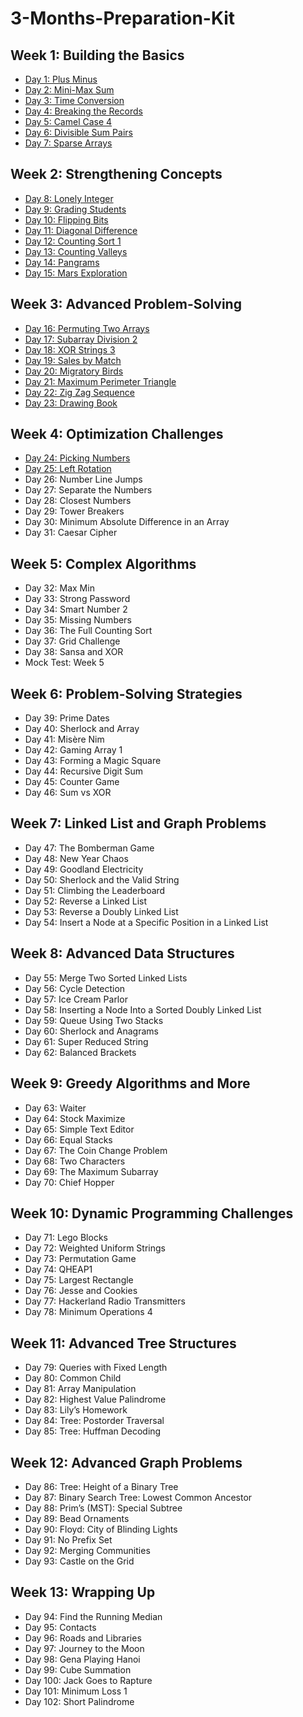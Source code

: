 # 3-Months-Preparation-Kit

## Week 1: Building the Basics
- [Day 1: Plus Minus](https://medium.com/@Abdulladhif/day-1-mastering-the-plus-minus-challenge-in-java-6290678f90ca)
- [Day 2: Mini-Max Sum](https://medium.com/@Abdulladhif/day-2-solving-the-mini-max-sum-challenge-in-java-23d48d05a270)
- [Day 3: Time Conversion](https://medium.com/@Abdulladhif/day-3-solving-the-time-conversion-challenge-in-java-ecf5bb06e01f)
- [Day 4: Breaking the Records](https://medium.com/@Abdulladhif/day-4-solving-the-breaking-records-challenge-in-java-f73264e76b9a)
- [Day 5: Camel Case 4](https://medium.com/@Abdulladhif/day-5-solving-the-camel-case-challenge-in-java-de8d92c44e24)
- [Day 6: Divisible Sum Pairs](https://medium.com/@Abdulladhif/day-6-solving-the-divisible-sum-pairs-challenge-in-java-d5d916a7cb24)
- [Day 7: Sparse Arrays](https://medium.com/@Abdulladhif/day-7-solving-the-sparse-arrays-challenge-in-java-40055c7645b2)

## Week 2: Strengthening Concepts
- [Day 8: Lonely Integer](https://medium.com/@Abdulladhif/day-8-solving-the-lonely-integer-challenge-in-java-24015b08c2cc)
- [Day 9: Grading Students](https://medium.com/@Abdulladhif/day-9-solving-the-grading-students-challenge-in-java-8c7e25c99667)
- [Day 10: Flipping Bits](https://medium.com/@Abdulladhif/day-10-solving-the-flipping-bits-challenge-in-java-63cf8ebbf3a2)
- [Day 11: Diagonal Difference](https://medium.com/@Abdulladhif/day-11-solving-the-diagonal-difference-challenge-in-java-a1b4ee0753ee)
- [Day 12: Counting Sort 1](https://medium.com/@Abdulladhif/day-12-solving-the-counting-sort-challenge-in-java-3330a0e0055d)
- [Day 13: Counting Valleys](https://medium.com/@Abdulladhif/day-13-solving-the-counting-valleys-challenge-in-java-3a8fb21eff28)
- [Day 14: Pangrams](https://medium.com/@Abdulladhif/day-14-solving-the-pangrams-challenge-in-java-c77302509e6f)
- [Day 15: Mars Exploration](https://medium.com/@Abdulladhif/day-15-solving-the-mars-exploration-challenge-in-java-3abc8a370969)

## Week 3: Advanced Problem-Solving
- [Day 16: Permuting Two Arrays](https://medium.com/@Abdulladhif/day-16-solving-the-permuting-two-arrays-challenge-in-java-cd1cc01b37a9)
- [Day 17: Subarray Division 2](https://medium.com/@Abdulladhif/day-17-solving-the-subarray-division-2-challenge-in-java-94a032c0ec24)
- [Day 18: XOR Strings 3](https://medium.com/@Abdulladhif/day-18-solving-the-xor-strings-challenge-in-java-ab53e892b5f0)
- [Day 19: Sales by Match](https://medium.com/@Abdulladhif/day-19-solving-the-sock-merchant-challenge-in-java-609b49feadcb)
- [Day 20: Migratory Birds](https://medium.com/@Abdulladhif/day-20-solving-the-migratory-birds-challenge-in-java-0e58d6ddef2a)
- [Day 21: Maximum Perimeter Triangle](https://medium.com/@Abdulladhif/day-21-solving-the-maximum-perimeter-triangle-challenge-in-java-82286f8c952e)
- [Day 22: Zig Zag Sequence](https://medium.com/@Abdulladhif/day-22-solving-the-zig-zag-sequence-challenge-in-java-7e75d639a2df)
- [Day 23: Drawing Book](https://medium.com/@Abdulladhif/day-23-solving-the-drawing-book-challenge-in-java-f42d576a638f)

## Week 4: Optimization Challenges
- [Day 24: Picking Numbers](https://medium.com/@Abdulladhif/day-24-solving-the-picking-numbers-challenge-in-java-51c82c8283a3)
- [Day 25: Left Rotation](https://medium.com/@Abdulladhif/day-25-solving-the-left-rotation-challenge-in-java-3e9401830d6e)
- Day 26: Number Line Jumps
- Day 27: Separate the Numbers
- Day 28: Closest Numbers
- Day 29: Tower Breakers
- Day 30: Minimum Absolute Difference in an Array
- Day 31: Caesar Cipher

## Week 5: Complex Algorithms
- Day 32: Max Min
- Day 33: Strong Password
- Day 34: Smart Number 2
- Day 35: Missing Numbers
- Day 36: The Full Counting Sort
- Day 37: Grid Challenge
- Day 38: Sansa and XOR
- Mock Test: Week 5

## Week 6: Problem-Solving Strategies
- Day 39: Prime Dates
- Day 40: Sherlock and Array
- Day 41: Misère Nim
- Day 42: Gaming Array 1
- Day 43: Forming a Magic Square
- Day 44: Recursive Digit Sum
- Day 45: Counter Game
- Day 46: Sum vs XOR

## Week 7: Linked List and Graph Problems
- Day 47: The Bomberman Game
- Day 48: New Year Chaos
- Day 49: Goodland Electricity
- Day 50: Sherlock and the Valid String
- Day 51: Climbing the Leaderboard
- Day 52: Reverse a Linked List
- Day 53: Reverse a Doubly Linked List
- Day 54: Insert a Node at a Specific Position in a Linked List

## Week 8: Advanced Data Structures
- Day 55: Merge Two Sorted Linked Lists
- Day 56: Cycle Detection
- Day 57: Ice Cream Parlor
- Day 58: Inserting a Node Into a Sorted Doubly Linked List
- Day 59: Queue Using Two Stacks
- Day 60: Sherlock and Anagrams
- Day 61: Super Reduced String
- Day 62: Balanced Brackets

## Week 9: Greedy Algorithms and More
- Day 63: Waiter
- Day 64: Stock Maximize
- Day 65: Simple Text Editor
- Day 66: Equal Stacks
- Day 67: The Coin Change Problem
- Day 68: Two Characters
- Day 69: The Maximum Subarray
- Day 70: Chief Hopper

## Week 10: Dynamic Programming Challenges
- Day 71: Lego Blocks
- Day 72: Weighted Uniform Strings
- Day 73: Permutation Game
- Day 74: QHEAP1
- Day 75: Largest Rectangle
- Day 76: Jesse and Cookies
- Day 77: Hackerland Radio Transmitters
- Day 78: Minimum Operations 4

## Week 11: Advanced Tree Structures
- Day 79: Queries with Fixed Length
- Day 80: Common Child
- Day 81: Array Manipulation
- Day 82: Highest Value Palindrome
- Day 83: Lily’s Homework
- Day 84: Tree: Postorder Traversal
- Day 85: Tree: Huffman Decoding

## Week 12: Advanced Graph Problems
- Day 86: Tree: Height of a Binary Tree
- Day 87: Binary Search Tree: Lowest Common Ancestor
- Day 88: Prim’s (MST): Special Subtree
- Day 89: Bead Ornaments
- Day 90: Floyd: City of Blinding Lights
- Day 91: No Prefix Set
- Day 92: Merging Communities
- Day 93: Castle on the Grid

## Week 13: Wrapping Up
- Day 94: Find the Running Median
- Day 95: Contacts
- Day 96: Roads and Libraries
- Day 97: Journey to the Moon
- Day 98: Gena Playing Hanoi
- Day 99: Cube Summation
- Day 100: Jack Goes to Rapture
- Day 101: Minimum Loss 1
- Day 102: Short Palindrome

